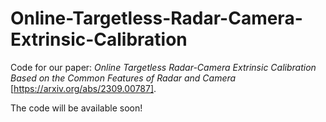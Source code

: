 # Online-Targetless-Radar-Camera-Extrinsic-Calibration
Code for our paper: *Online Targetless Radar-Camera Extrinsic Calibration Based on the Common Features of Radar and Camera* [https://arxiv.org/abs/2309.00787]. 

The code will be available soon!
